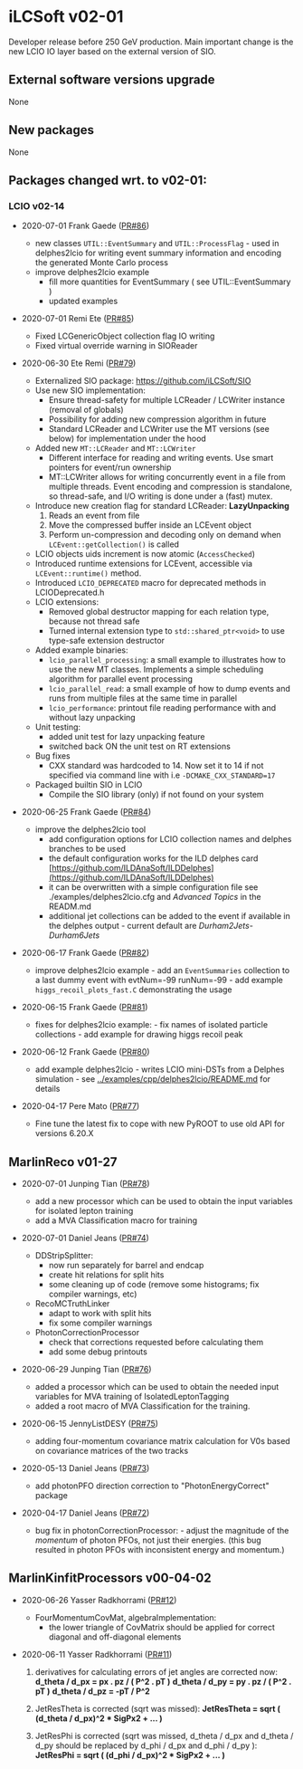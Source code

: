 # iLCSoft v02-01

Developer release before 250 GeV production.
Main important change is the new LCIO IO layer based on 
the external version of SIO.

## External software versions upgrade

None

## New packages

None

## Packages changed wrt. to v02-01:

### LCIO v02-14

* 2020-07-01 Frank Gaede ([PR#86](https://github.com/ilcsoft/lcio/pull/86))
  - new classes  `UTIL::EventSummary` and `UTIL::ProcessFlag`
          - used in delphes2lcio for writing event summary information and 
             encoding the generated Monte Carlo process 
  - improve delphes2lcio example
       - fill more quantities for EventSummary ( see  UTIL::EventSummary )
       - updated examples

* 2020-07-01 Remi Ete ([PR#85](https://github.com/ilcsoft/lcio/pull/85))
  - Fixed LCGenericObject collection flag IO writing
  - Fixed virtual override warning in SIOReader

* 2020-06-30 Ete Remi ([PR#79](https://github.com/ilcsoft/lcio/pull/79))
  - Externalized SIO package: https://github.com/iLCSoft/SIO
  - Use new SIO implementation:
    - Ensure thread-safety for multiple LCReader / LCWriter instance (removal of globals)
    - Possibility for adding new compression algorithm in future
    - Standard LCReader and LCWriter use the MT versions (see below) for implementation under the hood
  - Added new `MT::LCReader` and `MT::LCWriter`
     - Different interface for reading and writing events. Use smart pointers for event/run ownership
     - MT::LCWriter allows for writing concurrently event in a file from multiple threads. Event encoding and compression is standalone, so thread-safe, and I/O writing is done under a (fast) mutex.
  - Introduce new creation flag for standard LCReader: **LazyUnpacking**
     1. Reads an event from file 
     2. Move the compressed buffer inside an LCEvent object
     3. Perform un-compression and decoding only on demand when `LCEvent::getCollection()` is called
  - LCIO objects uids increment is now atomic (`AccessChecked`)
  - Introduced runtime extensions for LCEvent, accessible via `LCEvent::runtime()` method.
  - Introduced `LCIO_DEPRECATED` macro for deprecated methods in LCIODeprecated.h
  - LCIO extensions:
    - Removed global destructor mapping for each relation type, because not thread safe
    - Turned internal extension type to `std::shared_ptr<void>` to use type-safe extension destructor
  - Added example binaries:
     - `lcio_parallel_processing`: a small example to illustrates how to use the new MT classes. Implements a simple scheduling algorithm for parallel event processing
     - `lcio_parallel_read`: a small example of how to dump events and runs from multiple files at the same time in parallel
     - `lcio_performance`: printout file reading performance with and without lazy unpacking
  - Unit testing:
     - added unit test for lazy unpacking feature
     - switched back ON the unit test on RT extensions
  - Bug fixes
     - CXX standard was hardcoded to 14. Now set it to 14 if not specified via command line with i.e `-DCMAKE_CXX_STANDARD=17`  
  - Packaged builtin SIO in LCIO
     - Compile the SIO library (only) if not found on your system

* 2020-06-25 Frank Gaede ([PR#84](https://github.com/ilcsoft/lcio/pull/84))
  - improve the delphes2lcio tool
       - add configuration options for LCIO collection names and delphes branches to be used
       - the default configuration works for the ILD delphes card [https://github.com/ILDAnaSoft/ILDDelphes](https://github.com/ILDAnaSoft/ILDDelphes)
       - it can be overwritten with a simple configuration file see ./examples/delphes2lcio.cfg and *Advanced Topics* in the READM.md
       - additional jet collections can be added to the event if available in the delphes output
               - current default are *Durham2Jets-Durham6Jets*

* 2020-06-17 Frank Gaede ([PR#82](https://github.com/ilcsoft/lcio/pull/82))
  - improve delphes2lcio example
        - add an `EventSummaries` collection to a last dummy event with evtNum=-99 runNum=-99
        - add example `higgs_recoil_plots_fast.C` demonstrating the usage

* 2020-06-15 Frank Gaede ([PR#81](https://github.com/ilcsoft/lcio/pull/81))
  - fixes for delphes2lcio example:
        - fix names of isolated particle collections
        - add example for drawing higgs recoil peak

* 2020-06-12 Frank Gaede ([PR#80](https://github.com/ilcsoft/lcio/pull/80))
  - add example delphes2lcio 
        - writes LCIO mini-DSTs from a Delphes simulation
        - see [../examples/cpp/delphes2lcio/README.md](../examples/cpp/delphes2lcio/README.md) for details

* 2020-04-17 Pere Mato ([PR#77](https://github.com/ilcsoft/lcio/pull/77))
  - Fine tune the latest fix to cope with new PyROOT to use old API for versions 6.20.X

## MarlinReco v01-27

* 2020-07-01 Junping Tian ([PR#78](https://github.com/iLCSoft/MarlinReco/pull/78))
  - add a new processor which can be used to obtain the input variables for isolated lepton training
  - add a MVA Classification macro for training

* 2020-07-01 Daniel Jeans ([PR#74](https://github.com/iLCSoft/MarlinReco/pull/74))
  - DDStripSplitter:
    - now run separately for barrel and endcap
    - create hit relations for split hits
    - some cleaning up of code (remove some histograms; fix compiler warnings, etc)
  - RecoMCTruthLinker
    - adapt to work with split hits
    - fix some compiler warnings
  - PhotonCorrectionProcessor
    - check that corrections requested before calculating them
    - add some debug printouts

* 2020-06-29 Junping Tian ([PR#76](https://github.com/iLCSoft/MarlinReco/pull/76))
  - added a processor which can be used to obtain the needed input variables for MVA training of IsolatedLeptonTagging
  - added a root macro of MVA Classification for the training.

* 2020-06-15 JennyListDESY ([PR#75](https://github.com/iLCSoft/MarlinReco/pull/75))
  - adding four-momentum covariance matrix calculation for V0s 
    based on covariance matrices of the two tracks

* 2020-05-13 Daniel Jeans ([PR#73](https://github.com/iLCSoft/MarlinReco/pull/73))
  - add photonPFO direction correction to "PhotonEnergyCorrect" package

* 2020-04-17 Daniel Jeans ([PR#72](https://github.com/iLCSoft/MarlinReco/pull/72))
  - bug fix in photonCorrectionProcessor:
         - adjust the magnitude of the *momentum* of photon PFOs, not just their energies.
            (this bug resulted in photon PFOs with inconsistent energy and momentum.)

## MarlinKinfitProcessors v00-04-02

* 2020-06-26 Yasser Radkhorrami ([PR#12](https://github.com/iLCSoft/MarlinKinFitProcessors/pull/12))
  - FourMomentumCovMat, algebraImplementation:
     - the lower triangle of CovMatrix should be applied for correct diagonal and off-diagonal elements

* 2020-06-11 Yasser Radkhorrami ([PR#11](https://github.com/iLCSoft/MarlinKinFitProcessors/pull/11))
  1. derivatives for calculating errors of jet angles are corrected now:
         **d_theta / d_px = px . pz / ( P^2 . pT )**
         **d_theta / d_py = py . pz / ( P^2 . pT )**
         **d_theta / d_pz = -pT / P^2**
  2. JetResTheta is corrected (sqrt was missed):
     **JetResTheta = sqrt ( (d_theta / d_px)^2 * SigPx2 + ... )**
  
  3. JetResPhi is corrected (sqrt was missed, d_theta / d_px and d_theta / d_py should be replaced by d_phi / d_px and d_phi / d_py ):
     **JetResPhi = sqrt ( (d_phi / d_px)^2 * SigPx2 + ...  )**


